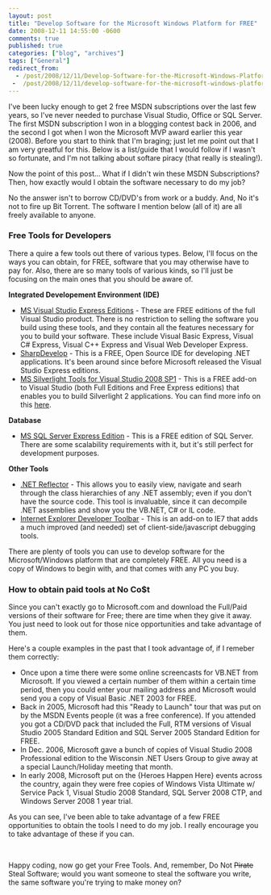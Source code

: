 ```yaml
---
layout: post
title: "Develop Software for the Microsoft Windows Platform for FREE"
date: 2008-12-11 14:55:00 -0600
comments: true
published: true
categories: ["blog", "archives"]
tags: ["General"]
redirect_from: 
  - /post/2008/12/11/Develop-Software-for-the-Microsoft-Windows-Platform-for-FREE
 -  /post/2008/12/11/develop-software-for-the-microsoft-windows-platform-for-free
---
```

<!-- more -->
<p>I've been lucky enough to get 2 free MSDN subscriptions over the last few years, so I've never needed to purchase Visual Studio, Office or SQL Server. The first MSDN subscription I won in a blogging contest back in 2006, and the second I got when I won the Microsoft MVP award earlier this year (2008). Before you start to think that I'm braging; just let me point out that I am very greatful for this. Below is a list/guide that I would follow if I wasn't so fortunate, and I'm not talking about softare piracy (that really is stealing!).</p>
<p>Now the point of this post... What if I didn't win these MSDN Subscriptions? Then, how exactly would I obtain the software necessary to do my job?</p>
<p>No the answer isn't to borrow CD/DVD's from work or a buddy. And, No it's not to fire up Bit Torrent. The software I mention below (all of it) are all freely available to anyone.</p>
<h3>Free Tools for Developers</h3>
<p>There a quire a few tools out there of various types. Below, I'll focus on the ways you can obtain, for FREE, software that you may otherwise have to pay for. Also, there are so many tools of various kinds, so I'll just be focusing on the main ones that you should be aware of.</p>
<p><strong>Integrated Developement Environment (IDE)</strong></p>
<ul>
<li><a href="http://www.microsoft.com/express/">MS Visual Studio Express Editions</a> - These are FREE editions of the full Visual Studio product. There is no restriction to selling the software you build using these tools, and they contain all the features necessary for you to build your software. These include Visual Basic Express, Visual C# Express, Visual C++ Express and Visual Web Developer Express. </li>
<li><a href="http://icsharpcode.net/OpenSource/SD/Default.aspx">SharpDevelop</a> - This is a FREE, Open Source IDE for developing .NET applications. It's been around since before Microsoft released the Visual Studio Express editions.</li>
<li><a href="http://www.microsoft.com/downloads/details.aspx?FamilyId=c22d6a7b-546f-4407-8ef6-d60c8ee221ed&amp;displaylang=en">MS Silverlight Tools for Visual Studio 2008 SP1</a> - This is a FREE add-on to Visual Studio (both Full Editions and Free Express editions) that enables you to build Silverlight 2 applications. You can find more info on this <a href="http://silverlight.net/GetStarted/">here</a>. </li>
</ul>
<p><strong>Database</strong></p>
<ul>
<li><a href="http://www.microsoft.com/express/sql/default.aspx">MS SQL Server Express Edition</a> - This is a FREE edition of SQL Server. There are some scalability requirements with it, but it's still perfect for development purposes. </li>
</ul>
<p><strong>Other Tools</strong></p>
<ul>
<li><a href="http://www.red-gate.com/products/reflector/">.NET Reflector</a> - This allows you to easily view, navigate and searh through the class hierarchies of any .NET assembly; even if you don't have the source code. This tool is invaluable, since it can decompile .NET assemblies and show you the VB.NET, C# or IL code. </li>
<li><a href="http://www.microsoft.com/downloads/details.aspx?familyid=e59c3964-672d-4511-bb3e-2d5e1db91038&amp;displaylang=en">Internet Explorer Developer Toolbar</a> - This is an add-on to IE7 that adds a much improved (and needed) set of client-side/javascript debugging tools. </li>
</ul>
<p>There are plenty of tools you can use to develop software for the Microsoft/Windows platform that are completely FREE. All you need is a copy of Windows to begin with, and that comes with any PC you buy.</p>
<h3>How to obtain paid tools at No Co$t</h3>
<p>Since you can't exactly go to Microsoft.com and download the Full/Paid versions of their software for Free; there are time when they give it away. You just need to look out for those nice opportunities and take advantage of them.</p>
<p>Here's a couple examples in the past that I took advantage of, if I remeber them correctly:</p>
<ul>
<li>Once upon a time there were some online screencasts for VB.NET from Microsoft. If you viewed a certain number of them within a certain time period, then you could enter your mailing address and Microsoft would send you a copy of Visual Basic .NET 2003 for FREE.</li>
<li>Back in 2005, Microsoft had this "Ready to Launch" tour that was put on by the MSDN Events people (it was a free conference). If you attended you got a CD/DVD pack that included the Full, RTM versions of Visual Studio 2005 Standard Edition and SQL Server 2005 Standard Edition for FREE.</li>
<li>In Dec. 2006, Microsoft gave a bunch of copies of Visual Studio 2008 Professional edition to the Wisconsin .NET Users Group to give away at a special Launch/Holiday meeting that month. </li>
<li>In early 2008, Microsoft put on the {Heroes Happen Here} events across the country, again they were free copies of Windows Vista Ultimate w/ Service Pack 1, Visual Studio 2008 Standard, SQL Server 2008 CTP, and Windows Server 2008 1 year trial.</li>
</ul>
<p>As you can see, I've been able to take advantage of a few FREE opportunities to obtain the tools I need to do my job. I really encourage you to take advantage of these if you can.</p>
<p>&nbsp;</p>
<p>Happy coding, now go get your Free Tools. And, remember, Do Not <span style="text-decoration: line-through;">Pirate</span> Steal Software; would you want someone to steal the software you write, the same software you're trying to make money on?</p>
<p>&nbsp;</p>
